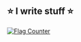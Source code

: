 ## ⭐ I write stuff ⭐
<a href="https://info.flagcounter.com/Mml9"><img src="https://s05.flagcounter.com/mini/Mml9/bg_EDEDED/txt_000000/border_CCCCCC/flags_0/" alt="Flag Counter" border="0"></a>